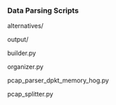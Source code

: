 ### Data Parsing Scripts



alternatives/


output/


builder.py	


organizer.py	


pcap_parser_dpkt_memory_hog.py	


pcap_splitter.py	
